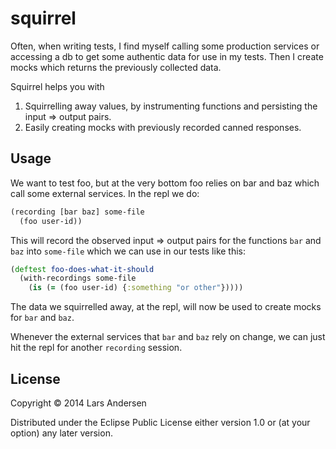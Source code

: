 # squirrel

Often, when writing tests, I find myself calling some production services or accessing a db to get some authentic data for use in my tests.  Then I create mocks which returns the previously collected data.

Squirrel helps you with

1. Squirrelling away values, by instrumenting functions and persisting the input => output pairs.
2. Easily creating mocks with previously recorded canned responses.

## Usage

We want to test foo, but at the very bottom foo relies on bar and baz which call some external services.  In the repl we do:
```clj
(recording [bar baz] some-file
  (foo user-id))
```

This will record the observed input => output pairs for the functions `bar` and `baz` into `some-file` which we can use in our tests like this:

```clj
(deftest foo-does-what-it-should
  (with-recordings some-file
    (is (= (foo user-id) {:something "or other"}))))
```
The data we squirrelled away, at the repl, will now be used to create mocks for `bar` and `baz`.

Whenever the external services that `bar` and `baz` rely on change, we can just hit the repl for another `recording` session.
## License

Copyright © 2014 Lars Andersen

Distributed under the Eclipse Public License either version 1.0 or (at
your option) any later version.
